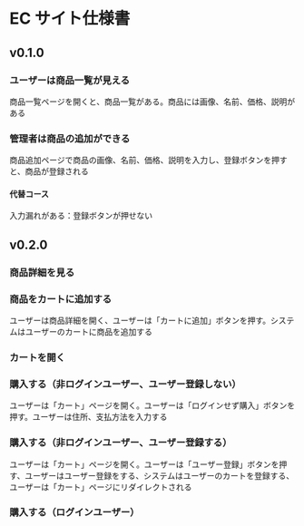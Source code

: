 # EC サイト仕様書

## v0.1.0

### ユーザーは商品一覧が見える

商品一覧ページを開くと、商品一覧がある。商品には画像、名前、価格、説明がある

### 管理者は商品の追加ができる

商品追加ページで商品の画像、名前、価格、説明を入力し、登録ボタンを押すと、商品が登録される

#### 代替コース

入力漏れがある：登録ボタンが押せない

## v0.2.0

### 商品詳細を見る

### 商品をカートに追加する

ユーザーは商品詳細を開く、ユーザーは「カートに追加」ボタンを押す。システムはユーザーのカートに商品を追加する

### カートを開く

### 購入する（非ログインユーザー、ユーザー登録しない）

ユーザーは「カート」ページを開く。ユーザーは「ログインせず購入」ボタンを押す。ユーザーは住所、支払方法を入力する

### 購入する（非ログインユーザー、ユーザー登録する）

ユーザーは「カート」ページを開く。ユーザーは「ユーザー登録」ボタンを押す、ユーザーはユーザー登録をする、システムはユーザーのカートを登録する、ユーザーは「カート」ページにリダイレクトされる

### 購入する（ログインユーザー）
